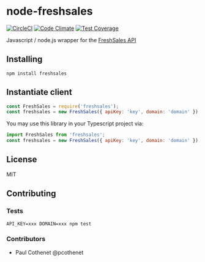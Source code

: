 # node-freshsales
[![CircleCI](https://circleci.com/gh/MadKudu/node-freshsales.svg?style=svg)](https://circleci.com/gh/MadKudu/node-freshsales)
[![Code Climate](https://codeclimate.com/github/https://codeclimate.com/github/MadKudu/node-freshsales/badges/gpa.svg)](https://codeclimate.com/github/https://codeclimate.com/github/MadKudu/node-freshsales)
[![Test Coverage](https://codeclimate.com/github/https://codeclimate.com/github/MadKudu/node-freshsales/badges/coverage.svg)](https://codeclimate.com/github/https://codeclimate.com/github/MadKudu/node-freshsales/coverage)

Javascript / node.js wrapper for the [FreshSales API](https://www.freshsales.io/api/)

## Installing

```shell
npm install freshsales
```

## Instantiate client

```javascript
const FreshSales = require('freshsales');
const freshsales = new FreshSales({ apiKey: 'key', domain: 'domain' });
```

You may use this library in your Typescript project via:

```javascript
import FreshSales from 'freshsales';
const freshsales = new FreshSales({ apiKey: 'key', domain: 'domain' });
```

## License

MIT

## Contributing

### Tests

```
API_KEY=xxx DOMAIN=xxx npm test
```

### Contributors

- Paul Cothenet @pcothenet
